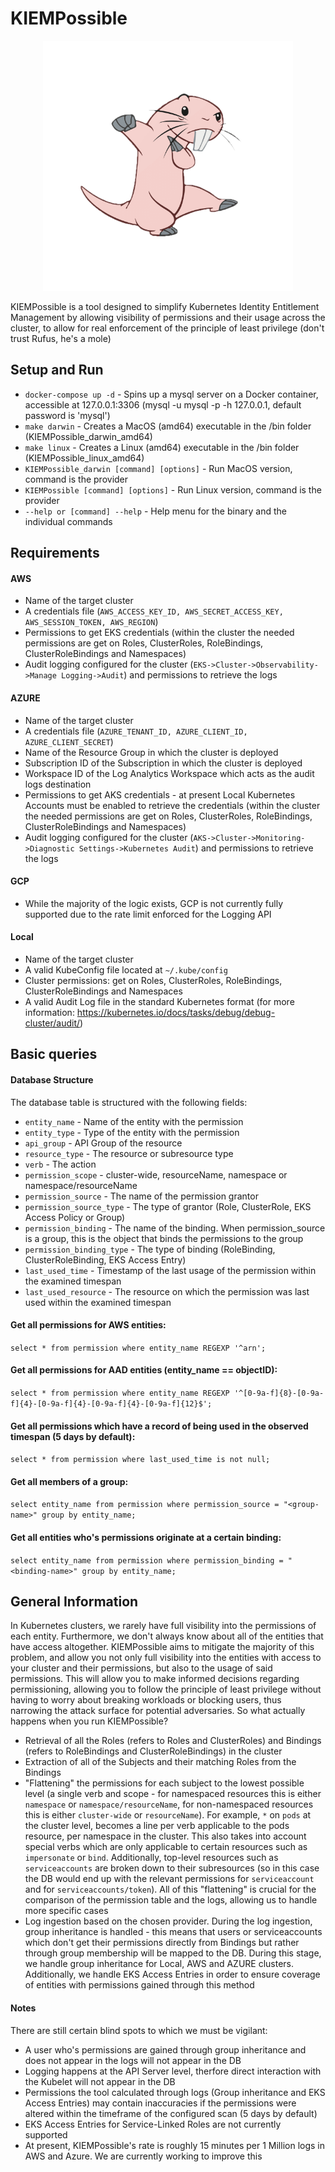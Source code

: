 # KIEMPossible

<p align="center">
  <img src="./rufus.png" width="400" />
</p>

KIEMPossible is a tool designed to simplify Kubernetes Identity Entitlement Management by allowing visibility of permissions and their usage across the cluster, to allow for real enforcement of the principle of least privilege (don't trust Rufus, he's a mole)

## Setup and Run
- `docker-compose up -d` - Spins up a mysql server on a Docker container, accessible at 127.0.0.1:3306 (mysql -u mysql -p -h 127.0.0.1, default password is 'mysql')
- `make darwin` - Creates a MacOS (amd64) executable in the /bin folder (KIEMPossible_darwin_amd64)
- `make linux` - Creates a Linux (amd64) executable in the /bin folder (KIEMPossible_linux_amd64)
- `KIEMPossible_darwin [command] [options]` - Run MacOS version, command is the provider
- `KIEMPossible [command] [options]` - Run Linux version, command is the provider
- `--help or [command] --help` - Help menu for the binary and the individual commands 

## Requirements
#### AWS
- Name of the target cluster
- A credentials file (`AWS_ACCESS_KEY_ID, AWS_SECRET_ACCESS_KEY, AWS_SESSION_TOKEN, AWS_REGION`)
- Permissions to get EKS credentials (within the cluster the needed permissions are get on Roles, ClusterRoles, RoleBindings, ClusterRoleBindings and Namespaces)
- Audit logging configured for the cluster (`EKS->Cluster->Observability->Manage Logging->Audit`) and permissions to retrieve the logs 

#### AZURE
- Name of the target cluster
- A credentials file (`AZURE_TENANT_ID, AZURE_CLIENT_ID, AZURE_CLIENT_SECRET`)
- Name of the Resource Group in which the cluster is deployed
- Subscription ID of the Subscription in which the cluster is deployed
- Workspace ID of the Log Analytics Workspace which acts as the audit logs destination
- Permissions to get AKS credentials - at present Local Kubernetes Accounts must be enabled to retrieve the credentials (within the cluster the needed permissions are get on Roles, ClusterRoles, RoleBindings, ClusterRoleBindings and Namespaces)
- Audit logging configured for the cluster (`AKS->Cluster->Monitoring->Diagnostic Settings->Kubernetes Audit`) and permissions to retrieve the logs

#### GCP
- While the majority of the logic exists, GCP is not currently fully supported due to the rate limit enforced for the Logging API

#### Local
- Name of the target cluster
- A valid KubeConfig file located at `~/.kube/config`
- Cluster permissions: get on Roles, ClusterRoles, RoleBindings, ClusterRoleBindings and Namespaces
- A valid Audit Log file in the standard Kubernetes format (for more information: https://kubernetes.io/docs/tasks/debug/debug-cluster/audit/)


## Basic queries
#### Database Structure
The database table is structured with the following fields: 
- `entity_name` - Name of the entity with the permission
- `entity_type` - Type of the entity with the permission
- `api_group` - API Group of the resource
- `resource_type` - The resource or subresource type
- `verb` - The action
- `permission_scope` - cluster-wide, resourceName, namespace or namespace/resourceName
- `permission_source` - The name of the permission grantor
- `permission_source_type` - The type of grantor (Role, ClusterRole, EKS Access Policy or Group)
- `permission_binding` - The name of the binding. When permission_source is a group, this is the object that binds the permissions to the group
- `permission_binding_type` - The type of binding (RoleBinding, ClusterRoleBinding, EKS Access Entry)
- `last_used_time` - Timestamp of the last usage of the permission within the examined timespan
- `last_used_resource` - The resource on which the permission was last used within the examined timespan

#### Get all permissions for AWS entities:
```select * from permission where entity_name REGEXP '^arn';```

#### Get all permissions for AAD entities (entity_name == objectID):
```select * from permission where entity_name REGEXP '^[0-9a-f]{8}-[0-9a-f]{4}-[0-9a-f]{4}-[0-9a-f]{4}-[0-9a-f]{12}$';```

#### Get all permissions which have a record of being used in the observed timespan (5 days by default):
```select * from permission where last_used_time is not null;```

#### Get all members of a group:
```select entity_name from permission where permission_source = "<group-name>" group by entity_name;```

#### Get all entities who's permissions originate at a certain binding:
```select entity_name from permission where permission_binding = "<binding-name>" group by entity_name;```


## General Information
In Kubernetes clusters, we rarely have full visibility into the permissions of each entity. Furthermore, we don't always know about all of the entities that have access altogether.
KIEMPossible aims to mitigate the majority of this problem, and allow you not only full visibility into the entities with access to your cluster and their permissions, but also to the usage of said permissions. This will allow you to make informed decisions regarding permissioning, allowing you to follow the principle of least privilege without having to worry about breaking workloads or blocking users, thus narrowing the attack surface for potential adversaries.
So what actually happens when you run KIEMPossible?
- Retrieval of all the Roles (refers to Roles and ClusterRoles) and Bindings (refers to RoleBindings and ClusterRoleBindings) in the cluster
- Extraction of all of the Subjects and their matching Roles from the Bindings
- "Flattening" the permissions for each subject to the lowest possible level (a single verb and scope - for namespaced resources this is either `namespace` or `namespace/resourceName`, for non-namespaced resources this is either `cluster-wide` or `resourceName`). For example, `*` on `pods` at the cluster level, becomes a line per verb applicable to the pods resource, per namespace in the cluster. This also takes into account special verbs which are only applicable to certain resources such as `impersonate` or `bind`. Additionally, top-level resources such as `serviceaccounts` are broken down to their subresources (so in this case the DB would end up with the relevant permissions for `serviceaccount` and for `serviceaccounts/token`). All of this "flattening" is crucial for the comparison of the permission table and the logs, allowing us to handle more specific cases
- Log ingestion based on the chosen provider. During the log ingestion, group inheritance is handled - this means that users or serviceaccounts which don't get their permissions directly from Bindings but rather through group membership will be mapped to the DB. During this stage, we handle group inheritance for Local, AWS and AZURE clusters. Additionally, we handle EKS Access Entries in order to ensure coverage of entities with permissions gained through this method

#### Notes
There are still certain blind spots to which we must be vigilant:
- A user who's permissions are gained through group inheritance and does not appear in the logs will not appear in the DB
- Logging happens at the API Server level, therfore direct interaction with the Kubelet will not appear in the DB
- Permissions the tool calculated through logs (Group inheritance and EKS Access Entries) may contain inaccuracies if the permissions were altered within the timeframe of the configured scan (5 days by default)
- EKS Access Entries for Service-Linked Roles are not currently supported
- At present, KIEMPossible's rate is roughly 15 minutes per 1 Million logs in AWS and Azure. We are currently working to improve this